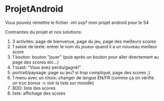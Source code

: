 # ProjetAndroid
Vous pouvez remettre le fichier .iml svp?
mon projet android pour le S4

Contraintes du projet et nos solutions:

1. 3 activités: page de bienvenue, page du jeu, page des meilleurs scores
2. 1 saisie de texte: entrer le nom du joueur quand il a un nouveau meilleur score
3. 1 bouton: bouton "jouer" (puis après un bouton pour aller directement au page des scores etc...)
4. 1 toast: "Vous avez perdu/gagné!"
5. portrait/paysage: page su jeu? si trop compliqué, page des scores ;)
6. 1 menu avec un choix: changer de langue EN/FR (comme ça on vérifie un truc bonus -> voir la liste sur moodle)
7. BDD: liste des scores
8. liste: affichage des scores
